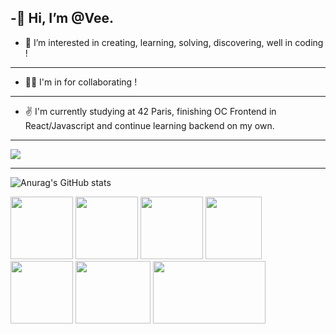 -🖖 Hi, I’m @Vee.
---
- 🤙 I’m interested in creating, learning, solving, discovering, well in coding !
---
- 🤜🤛 I'm in for collaborating !
---
- ✌️ I'm currently studying at 42 Paris, finishing OC Frontend in React/Javascript and continue learning backend on my own.


<!---
vveewwee/vveewwee is a ✨ special ✨ repository because its `README.md` (this file) appears on your GitHub profile.
You can click the Preview link to take a look at your changes.
--->
---
<div>
  <img src="https://i1.wp.com/media3.giphy.com/media/lMcMve6tL1AM8/giphy.gif" />
</div>

---
![Anurag's GitHub stats](https://github-readme-stats.vercel.app/api?username=vveewwee&show_icons=true&theme=transparent)

<div>
  <a style="text-decoration:none" href="https://www.vim.org/">
   <img alt="" height="100" width="100" onerror="this.style.display='none'" src="https://freepngimg.com/convert-png/76620-unix-like-linux-fallout-vim-free-transparent-image-hq" />
  </a>
  <a style="text-decoration:none;" href="https://www.gnu.org/">
    <img alt="" height="100" width="100" onerror="this.style.display='none'" src="https://encrypted-tbn0.gstatic.com/images?q=tbn:ANd9GcSva3EWX7dRBII2p964rN2RUETXBIW5YEkhRw&usqp=CAU" />
  </a>
  <a style="text-decoration:none;" href="https://www.linux.org/">
   <img alt="" height="100" width="100" onerror="this.style.display='none'" src="https://encrypted-tbn0.gstatic.com/images?q=tbn:ANd9GcQz8-GbcUfs3sWhMdGld66TfKJVQ46YnV5qAw&usqp=CAU" />
  </a>
  <a style="text-decoration:none;" href="https://kremlin.cc/k&r.pdf">
    <img alt="" height="100" width="90" onerror="this.style.display='none'" src="https://encrypted-tbn0.gstatic.com/images?q=tbn:ANd9GcRPL0I6PEl7X_v2uCNwUgundrXBcR9eb58ofA&usqp=CAU" />
  </a>
  <a style="text-decoration:none;" href="https://www.javascript.com/">
    <img alt="" height="100" width="100" onerror="this.style.display='none'" src="https://encrypted-tbn0.gstatic.com/images?q=tbn:ANd9GcRI0Yc2Vb53NLRQ3LTxlHVL920joodyJsucwA&usqp=CAU" />
  </a>
  <a style="text-decoration:none;" href="https://react.dev/">
   <img alt="" height="100" width="120" onerror="this.style.display='none'" src="https://miro.medium.com/v2/resize:fit:1200/1*odW0CyTVxMVt5s3yhjjOhw.png" />
  </a>
  <a style="text-decoration:none;" href="https://www.gnu.org/software/bash/">
    <img alt="" height="100" width="180" onerror="this.style.display='none'" src="https://www.codelivly.com/wp-content/uploads/2023/01/bash.jpg" />
  </a>
</div>
